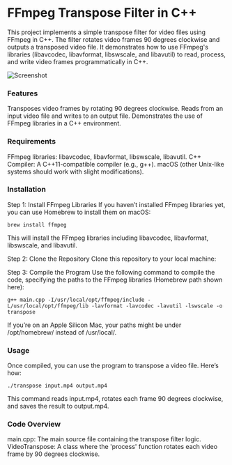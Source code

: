 # FFmpeg Transpose Filter in C++
This project implements a simple transpose filter for video files using FFmpeg in C++. The filter rotates video frames 90 degrees clockwise and outputs a transposed video file. It demonstrates how to use FFmpeg's libraries (libavcodec, libavformat, libswscale, and libavutil) to read, process, and write video frames programmatically in C++.

![Screenshot](https://github.com/we-and/cpp_ffmpeg_transpose_filter/blob/main/screenshot1.png?raw=true)


### Features
Transposes video frames by rotating 90 degrees clockwise.
Reads from an input video file and writes to an output file.
Demonstrates the use of FFmpeg libraries in a C++ environment.

### Requirements
FFmpeg libraries: libavcodec, libavformat, libswscale, libavutil.
C++ Compiler: A C++11-compatible compiler (e.g., g++).
macOS (other Unix-like systems should work with slight modifications).

### Installation
Step 1: Install FFmpeg Libraries
If you haven’t installed FFmpeg libraries yet, you can use Homebrew to install them on macOS:

```
brew install ffmpeg
```
This will install the FFmpeg libraries including libavcodec, libavformat, libswscale, and libavutil.

Step 2: Clone the Repository
Clone this repository to your local machine:

Step 3: Compile the Program
Use the following command to compile the code, specifying the paths to the FFmpeg libraries (Homebrew path shown here):
```
g++ main.cpp -I/usr/local/opt/ffmpeg/include -L/usr/local/opt/ffmpeg/lib -lavformat -lavcodec -lavutil -lswscale -o transpose
```
If you’re on an Apple Silicon Mac, your paths might be under /opt/homebrew/ instead of /usr/local/.

### Usage
Once compiled, you can use the program to transpose a video file. Here’s how:
```
./transpose input.mp4 output.mp4
```
This command reads input.mp4, rotates each frame 90 degrees clockwise, and saves the result to output.mp4.

### Code Overview
main.cpp: The main source file containing the transpose filter logic.
VideoTranspose: A class where the 'process' function rotates each video frame by 90 degrees clockwise.
